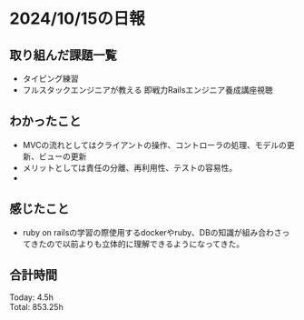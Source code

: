 # 2024/10/15の日報
## 取り組んだ課題一覧
* タイピング練習
* フルスタックエンジニアが教える 即戦力Railsエンジニア養成講座視聴
## わかったこと
*  MVCの流れとしてはクライアントの操作、コントローラの処理、モデルの更新、ビューの更新
  *  メリットとしては責任の分離、再利用性、テストの容易性。
  *    
## 感じたこと
 *  ruby on railsの学習の際使用するdockerやruby、DBの知識が組み合わさってきたので以前よりも立体的に理解できるようになってきた。
## 合計時間  
Today: 4.5h<br>
Total: 853.25h
